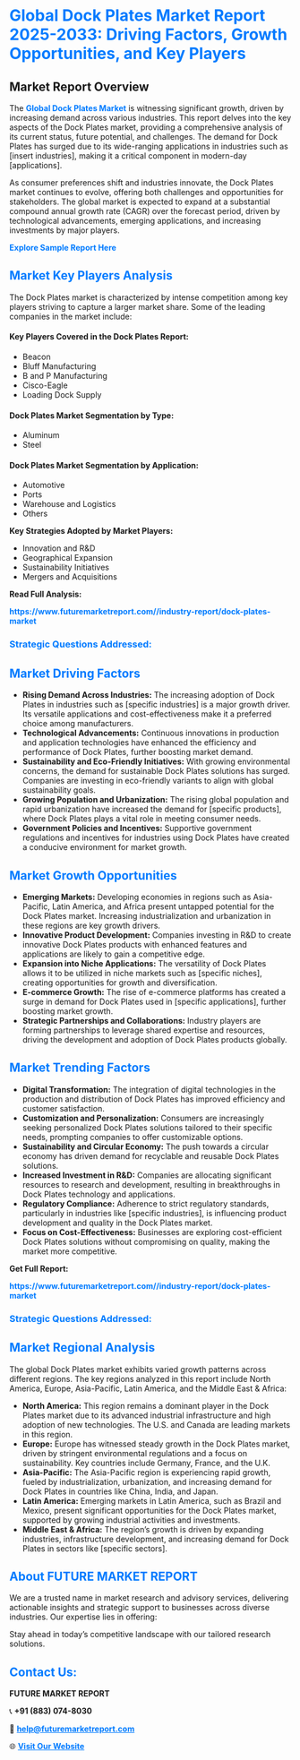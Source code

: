 <h1 style="color: #007BFF;">Global Dock Plates Market Report 2025-2033: Driving Factors, Growth Opportunities, and Key Players</h1>

<section id="overview">
<h2>Market Report Overview</h2>
<p>The <a href="https://www.futuremarketreport.com//industry-report/dock-plates-market" style="color: #007BFF; text-decoration: none;"><strong>Global Dock Plates Market</strong></a> is witnessing significant growth, driven by increasing demand across various industries. This report delves into the key aspects of the Dock Plates market, providing a comprehensive analysis of its current status, future potential, and challenges. The demand for Dock Plates has surged due to its wide-ranging applications in industries such as [insert industries], making it a critical component in modern-day [applications].</p>
<p>As consumer preferences shift and industries innovate, the Dock Plates market continues to evolve, offering both challenges and opportunities for stakeholders. The global market is expected to expand at a substantial compound annual growth rate (CAGR) over the forecast period, driven by technological advancements, emerging applications, and increasing investments by major players.</p>
</section>

<section id="overview">
<p><a href="https://www.futuremarketreport.com//request-sample/reportId=61397" style="color: #007BFF; text-decoration: none;"><strong>Explore Sample Report Here</strong></a></p>
</section>

<section id="key-players">
<h2 style="color: #007BFF;">Market Key Players Analysis</h2>
<p>The Dock Plates market is characterized by intense competition among key players striving to capture a larger market share. Some of the leading companies in the market include:</p>
<h4>Key Players Covered in the Dock Plates Report:</h4>
<ul><li>Beacon</li><li>Bluff Manufacturing</li><li>B and P Manufacturing</li><li>Cisco-Eagle</li><li>Loading Dock Supply</li></ul>
<h4>Dock Plates Market Segmentation by Type:</h4>
<ul><li>Aluminum</li><li>Steel</li></ul>

<h4>Dock Plates Market Segmentation by Application:</h4>
<ul><li>Automotive</li><li>Ports</li><li>Warehouse and Logistics</li><li>Others</li></ul>
<p><strong>Key Strategies Adopted by Market Players:</strong></p>
<ul>
<li>Innovation and R&D</li>
<li>Geographical Expansion</li>
<li>Sustainability Initiatives</li>
<li>Mergers and Acquisitions</li>
</ul>
</section>

<section>
<p><strong>Read Full Analysis: </strong></p><a href="https://www.futuremarketreport.com//industry-report/dock-plates-market" style="color: #007BFF; text-decoration: none;"><strong>https://www.futuremarketreport.com//industry-report/dock-plates-market</strong></a>
<h3 style="color: #007BFF;">Strategic Questions Addressed:</h3>
</section>

<section id="driving-factors">
<h2 style="color: #007BFF;">Market Driving Factors</h2>
<ul>
<li><strong>Rising Demand Across Industries:</strong> The increasing adoption of Dock Plates in industries such as [specific industries] is a major growth driver. Its versatile applications and cost-effectiveness make it a preferred choice among manufacturers.</li>
<li><strong>Technological Advancements:</strong> Continuous innovations in production and application technologies have enhanced the efficiency and performance of Dock Plates, further boosting market demand.</li>
<li><strong>Sustainability and Eco-Friendly Initiatives:</strong> With growing environmental concerns, the demand for sustainable Dock Plates solutions has surged. Companies are investing in eco-friendly variants to align with global sustainability goals.</li>
<li><strong>Growing Population and Urbanization:</strong> The rising global population and rapid urbanization have increased the demand for [specific products], where Dock Plates plays a vital role in meeting consumer needs.</li>
<li><strong>Government Policies and Incentives:</strong> Supportive government regulations and incentives for industries using Dock Plates have created a conducive environment for market growth.</li>
</ul>
</section>

<section id="growth-opportunities">
<h2 style="color: #007BFF;">Market Growth Opportunities</h2>
<ul>
<li><strong>Emerging Markets:</strong> Developing economies in regions such as Asia-Pacific, Latin America, and Africa present untapped potential for the Dock Plates market. Increasing industrialization and urbanization in these regions are key growth drivers.</li>
<li><strong>Innovative Product Development:</strong> Companies investing in R&D to create innovative Dock Plates products with enhanced features and applications are likely to gain a competitive edge.</li>
<li><strong>Expansion into Niche Applications:</strong> The versatility of Dock Plates allows it to be utilized in niche markets such as [specific niches], creating opportunities for growth and diversification.</li>
<li><strong>E-commerce Growth:</strong> The rise of e-commerce platforms has created a surge in demand for Dock Plates used in [specific applications], further boosting market growth.</li>
<li><strong>Strategic Partnerships and Collaborations:</strong> Industry players are forming partnerships to leverage shared expertise and resources, driving the development and adoption of Dock Plates products globally.</li>
</ul>
</section>

<section id="trending-factors">
<h2 style="color: #007BFF;">Market Trending Factors</h2>
<ul>
<li><strong>Digital Transformation:</strong> The integration of digital technologies in the production and distribution of Dock Plates has improved efficiency and customer satisfaction.</li>
<li><strong>Customization and Personalization:</strong> Consumers are increasingly seeking personalized Dock Plates solutions tailored to their specific needs, prompting companies to offer customizable options.</li>
<li><strong>Sustainability and Circular Economy:</strong> The push towards a circular economy has driven demand for recyclable and reusable Dock Plates solutions.</li>
<li><strong>Increased Investment in R&D:</strong> Companies are allocating significant resources to research and development, resulting in breakthroughs in Dock Plates technology and applications.</li>
<li><strong>Regulatory Compliance:</strong> Adherence to strict regulatory standards, particularly in industries like [specific industries], is influencing product development and quality in the Dock Plates market.</li>
<li><strong>Focus on Cost-Effectiveness:</strong> Businesses are exploring cost-efficient Dock Plates solutions without compromising on quality, making the market more competitive.</li>
</ul>
</section>

<section>
<p><strong>Get Full Report: </strong></p><a href="https://www.futuremarketreport.com//industry-report/dock-plates-market" style="color: #007BFF; text-decoration: none;"><strong>https://www.futuremarketreport.com//industry-report/dock-plates-market</strong></a>
<h3 style="color: #007BFF;">Strategic Questions Addressed:</h3>
</section>


<section id="regional-analysis">
<h2 style="color: #007BFF;">Market Regional Analysis</h2>
<p>The global Dock Plates market exhibits varied growth patterns across different regions. The key regions analyzed in this report include North America, Europe, Asia-Pacific, Latin America, and the Middle East & Africa:</p>
<ul>
<li><strong>North America:</strong> This region remains a dominant player in the Dock Plates market due to its advanced industrial infrastructure and high adoption of new technologies. The U.S. and Canada are leading markets in this region.</li>
<li><strong>Europe:</strong> Europe has witnessed steady growth in the Dock Plates market, driven by stringent environmental regulations and a focus on sustainability. Key countries include Germany, France, and the U.K.</li>
<li><strong>Asia-Pacific:</strong> The Asia-Pacific region is experiencing rapid growth, fueled by industrialization, urbanization, and increasing demand for Dock Plates in countries like China, India, and Japan.</li>
<li><strong>Latin America:</strong> Emerging markets in Latin America, such as Brazil and Mexico, present significant opportunities for the Dock Plates market, supported by growing industrial activities and investments.</li>
<li><strong>Middle East & Africa:</strong> The region’s growth is driven by expanding industries, infrastructure development, and increasing demand for Dock Plates in sectors like [specific sectors].</li>
</ul>
</section>

<footer>
<h2 style="color: #007BFF;">About FUTURE MARKET REPORT</h2>
<p>We are a trusted name in market research and advisory services, delivering actionable insights and strategic support to businesses across diverse industries. Our expertise lies in offering:</p>

<p>Stay ahead in today’s competitive landscape with our tailored research solutions.</p>

<h2 style="color: #007BFF;">Contact Us:</h2>
<p><strong>FUTURE MARKET REPORT</strong></p>
<p>📞 <strong>+91 (883) 074-8030</strong></p>
<p>📧 <strong><a href="mailto:help@futuremarketreport.com" style="color: #007BFF;">help@futuremarketreport.com</a></strong></p>
<p>🌐 <strong><a href="https://www.futuremarketreport.com/" style="color: #007BFF;">Visit Our Website</a></strong></p>
</footer>